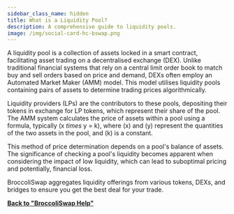 ```yaml
---
sidebar_class_name: hidden
title: What is a Liquidity Pool?
description: A comprehensive guide to liquidity pools.
image: /img/social-card-hc-bswap.png
---
```


A liquidity pool is a collection of assets locked in a smart contract, facilitating asset trading on a decentralised exchange (DEX). Unlike traditional financial systems that rely on a central limit order book to match buy and sell orders based on price and demand, DEXs often employ an Automated Market Maker (AMM) model. This model utilises liquidity pools containing pairs of assets to determine trading prices algorithmically.

Liquidity providers (LPs) are the contributors to these pools, depositing their tokens in exchange for LP tokens, which represent their share of the pool. The AMM system calculates the price of assets within a pool using a formula, typically (x *times* y = k), where (x) and (y) represent the quantities of the two assets in the pool, and (k) is a constant.

This method of price determination depends on a pool's balance of assets. The significance of checking a pool's liquidity becomes apparent when considering the impact of low liquidity, which can lead to suboptimal pricing and potentially, financial loss.

BroccoliSwap aggregates liquidity offerings from various tokens, DEXs, and bridges to ensure you get the best deal for your trade.


**[Back to "BroccoliSwap Help"](/docs/090-Help-Centre/020-Broccoliswap/001-Index.md)**
